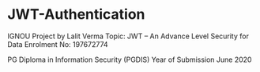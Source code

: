 # JWT-Authentication

IGNOU Project by Lalit Verma
Topic: JWT – An Advance Level Security for Data
Enrolment No: 197672774

PG Diploma in Information Security (PGDIS) 
Year of Submission June 2020
